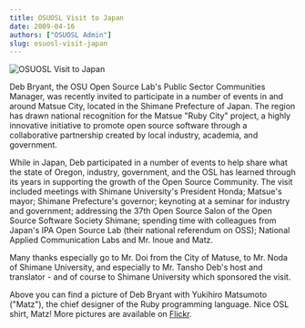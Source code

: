 ```yaml
---
title: OSUOSL Visit to Japan
date: 2009-04-16
authors: ["OSUOSL Admin"]
slug: osuosl-visit-japan
---
```


![OSUOSL Visit to Japan](/images/deb_matz_0.jpg#blog)

Deb Bryant, the OSU Open Source Lab's Public Sector Communities Manager, was recently invited to participate in a number
of events in and around Matsue City, located in the Shimane Prefecture of Japan. The region has drawn national
recognition for the Matsue "Ruby City" project, a highly innovative initiative to promote open source software through a
collaborative partnership created by local industry, academia, and government.

While in Japan, Deb participated in a number of events to help share what the state of Oregon, industry, government, and
the OSL has learned through its years in supporting the growth of the Open Source Community. The visit included meetings
with Shimane University's President Honda; Matsue's mayor; Shimane Prefecture's governor; keynoting at a seminar for
industry and government; addressing the 37th Open Source Salon of the Open Source Software Society Shimane; spending
time with colleagues from Japan's IPA Open Source Lab (their national referendum on OSS); National Applied Communication
Labs and Mr. Inoue and Matz.

Many thanks especially go to Mr. Doi from the City of Matuse, to Mr. Noda of Shimane University, and especially to Mr.
Tansho Deb's host and translator - and of course to Shimane University which sponsored the visit.

Above you can find a picture of Deb Bryant with Yukihiro Matsumoto ("Matz"), the chief designer of the Ruby programming
language. Nice OSL shirt, Matz! More pictures are available on
[Flickr](http://www.flickr.com/photos/58459279@N00/sets/72157615202768027/).
